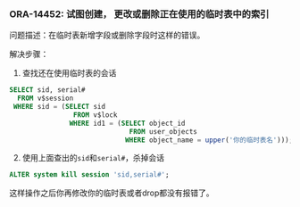 

### ORA-14452: 试图创建， 更改或删除正在使用的临时表中的索引

问题描述：在临时表新增字段或删除字段时这样的错误。

解决步骤：
1. 查找还在使用临时表的会话
```sql
SELECT sid, serial#
  FROM v$session
 WHERE sid = (SELECT sid
                FROM v$lock
               WHERE id1 = (SELECT object_id
                              FROM user_objects
                             WHERE object_name = upper('你的临时表名')));
```
2. 使用上面查出的`sid`和`serial#`，杀掉会话

```sql
ALTER system kill session 'sid,serial#';
```

这样操作之后你再修改你的临时表或者drop都没有报错了。

